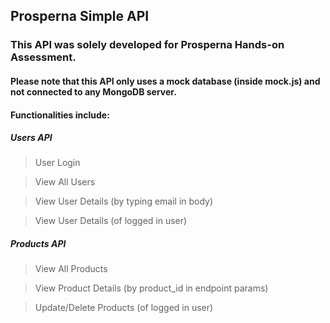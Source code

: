 ## Prosperna Simple API
### This API was solely developed for Prosperna Hands-on Assessment.
#### Please note that this API only uses a mock database (inside mock.js) and not connected to any MongoDB server.
#### Functionalities include:
##### Users API
> User Login

> View All Users

> View User Details (by typing email in body)

> View User Details (of logged in user)
##### Products API
> View All Products

> View Product Details (by product_id in endpoint params)

> Update/Delete Products (of logged in user)
